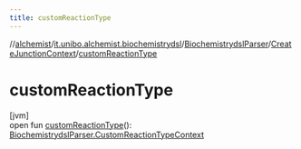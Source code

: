 ```yaml
---
title: customReactionType
---
```

//[alchemist](../../../../index.html)/[it.unibo.alchemist.biochemistrydsl](../../index.html)/[BiochemistrydslParser](../index.html)/[CreateJunctionContext](index.html)/[customReactionType](custom-reaction-type.html)



# customReactionType



[jvm]\
open fun [customReactionType](custom-reaction-type.html)(): [BiochemistrydslParser.CustomReactionTypeContext](../-custom-reaction-type-context/index.html)




